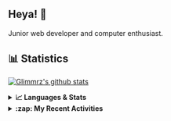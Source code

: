## Heya! 👋

Junior web developer and computer enthusiast.

## 📊 Statistics

[![Glimmrz's github stats](https://github-readme-stats.vercel.app/api?username=glimmrz&theme=dark&count_private=true)](https://github.com/anuraghazra/github-readme-stats)

<details>
  <summary><strong>📈 Languages & Stats</strong></summary>
  <img src="https://github-readme-stats.vercel.app/api?username=bunningss&show_icons=true&theme=dark&hide_border=true"
       alt="Tayef's GitHub stats" />
  <img src="https://github-readme-stats.vercel.app/api/top-langs/?username=bunningss&show_icons=true&theme=dark&hide_border=true&layout=compact&langs_count=10"
       alt="Tayef's Top GitHub Languages" />
</details>

<details>
<summary><strong> :zap: My Recent Activities </strong></summary>

<!-- ACTIVITY-LIST:START -->
- [glimmrz pushed to master in glimmrz/client-portal](https://github.com/glimmrz/client-portal/compare/9781b2fe28...e709a095b2)
- [glimmrz pushed to master in glimmrz/client-portal](https://github.com/glimmrz/client-portal/compare/39db6023b7...9781b2fe28)
- [glimmrz pushed to master in glimmrz/client-portal](https://github.com/glimmrz/client-portal/compare/9f9b0750ce...39db6023b7)
- [glimmrz pushed to master in glimmrz/client-portal](https://github.com/glimmrz/client-portal/compare/ec5595eec2...9f9b0750ce)
- [glimmrz pushed to master in glimmrz/client-portal](https://github.com/glimmrz/client-portal/compare/4789633a22...ec5595eec2)
<!-- ACTIVITY-LIST:END -->

</details>
